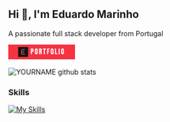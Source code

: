 ## Hi 👋, I'm Eduardo Marinho 
A passionate full stack developer from Portugal

[<img width="135" alt="Portfolio" src="./portfolioBar.png" target="_blank">](https://eduardomarinho-portfolio.netlify.app/)

![YOURNAME github stats](https://github-readme-stats.vercel.app/api?username=SirZemar&theme=radical&show_icons=true&hide_border=true)
### Skills

[![My Skills](https://skillicons.dev/icons?i=html,css,javascript,typescript,sass,angular,react,nextjs,redux,jest,express,nestjs,firebase,nodejs,docker,gcp,aws,git,github,postgres,mongodb,prisma,webpack,vscode,postman,&theme=dark)](https://skillicons.dev)
